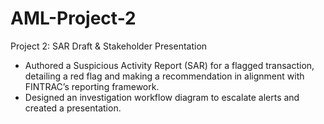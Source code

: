 # AML-Project-2
Project 2: SAR Draft &amp; Stakeholder Presentation
- Authored a Suspicious Activity Report (SAR) for a flagged transaction, detailing a red flag and making a recommendation in alignment with FINTRAC’s reporting framework.
- Designed an investigation workflow diagram to escalate alerts and created a presentation.
